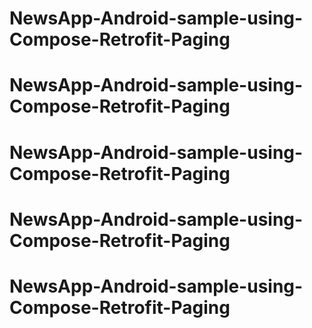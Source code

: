 # NewsApp-Android-sample-using-Compose-Retrofit-Paging
# NewsApp-Android-sample-using-Compose-Retrofit-Paging
# NewsApp-Android-sample-using-Compose-Retrofit-Paging
# NewsApp-Android-sample-using-Compose-Retrofit-Paging
# NewsApp-Android-sample-using-Compose-Retrofit-Paging
